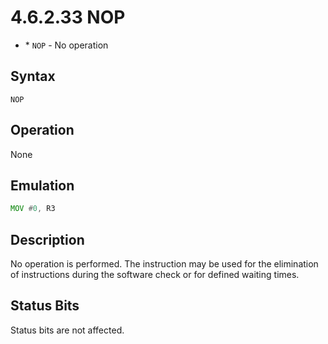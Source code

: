 # 4.6.2.33 NOP

- \* `NOP` - No operation

## Syntax

`NOP`

## Operation

None

## Emulation

```asm
MOV #0, R3
```

## Description

No operation is performed. The instruction may be used for the elimination of instructions during the software
check or for defined waiting times.

## Status Bits

Status bits are not affected.
